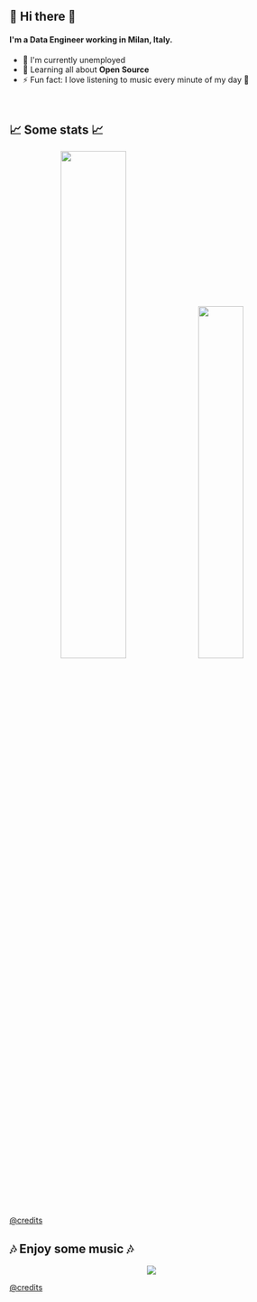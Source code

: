 ## 👋 Hi there 👋

#### I'm a Data Engineer working in Milan, Italy.

- 🏢 I'm currently unemployed
- 🌱 Learning all about **Open Source**
- ⚡️ Fun fact: I love listening to music every minute of my day 🎵

<br>

## :chart_with_upwards_trend: Some stats :chart_with_upwards_trend:

<p align="center" width="100%">
    <img width="48%" src="https://github-readme-stats.vercel.app/api?username=bigliolimatteo&show_icons=true&theme=dark&include_all_commits=true&count_private=true&custom_title=Stats">
    <img width="40%" src="https://github-readme-stats.vercel.app/api/top-langs/?username=bigliolimatteo&hide=Jupyter%20Notebook&layout=compact">
</p>

[@credits](https://github.com/anuraghazra/github-readme-stats)
<br>

## :notes: Enjoy some music :notes:

<p align="center">
  <a href="https://spotify-github-profile.vercel.app/api/view?uid=11123999062&redirect=true">
  <img align="center" src="https://spotify-github-profile.vercel.app/api/view?uid=11123999062&cover_image=true&theme=default&show_offline=false&background_color=121212&bar_color=53b14f&bar_color_cover=true"/>
</a></p>

[@credits](https://github.com/kittinan/spotify-github-profile)
